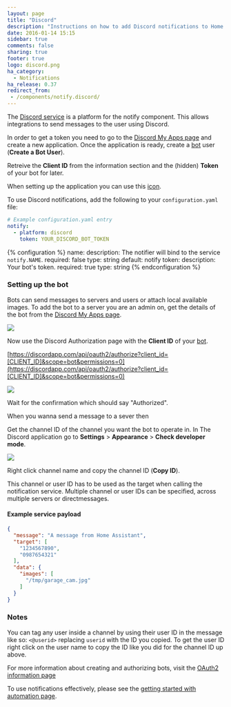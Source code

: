 ```yaml
---
layout: page
title: "Discord"
description: "Instructions on how to add Discord notifications to Home Assistant."
date: 2016-01-14 15:15
sidebar: true
comments: false
sharing: true
footer: true
logo: discord.png
ha_category:
  - Notifications
ha_release: 0.37
redirect_from:
 - /components/notify.discord/
---
```


The [Discord service](https://discordapp.com/) is a platform for the notify component. This allows integrations to send messages to the user using Discord.

In order to get a token you need to go to the [Discord My Apps page](https://discordapp.com/developers/applications/me) and create a new application. Once the application is ready, create a [bot](https://discordapp.com/developers/docs/topics/oauth2#bots) user (**Create a Bot User**).

Retreive the **Client ID** from the information section and the (hidden) **Token** of your bot for later.

When setting up the application you can use this [icon](/images/favicon-192x192-full.png).

To use Discord notifications, add the following to your `configuration.yaml` file:

```yaml
# Example configuration.yaml entry
notify:
  - platform: discord
    token: YOUR_DISCORD_BOT_TOKEN
```

{% configuration %}
name:
  description: The notifier will bind to the service `notify.NAME`.
  required: false
  type: string
  default: notify
token:
  description: Your bot's token.
  required: true
  type: string
{% endconfiguration %}

### Setting up the bot

Bots can send messages to servers and users or attach local available images. To add the bot to a server you are an admin on, get the details of the bot from the [Discord My Apps page](https://discordapp.com/developers/applications/me).

<p class='img'>
  <img src='{{site_root}}/images/screenshots/discord-bot.png' />
</p>

Now use the Discord Authorization page with the **Client ID** of your [bot](https://discordapp.com/developers/docs/topics/oauth2#bots).

[https://discordapp.com/api/oauth2/authorize?client_id=[CLIENT_ID]&scope=bot&permissions=0](https://discordapp.com/api/oauth2/authorize?client_id=[CLIENT_ID]&scope=bot&permissions=0)

<p class='img'>
  <img src='{{site_root}}/images/screenshots/discord-auth.png' />
</p>

Wait for the confirmation which should say "Authorized".

When you wanna send a message to a sever then

Get the channel ID of the channel you want the bot to operate in. In The Discord application go to **Settings** > **Appearance** > **Check developer mode**.

<p class='img'>
  <img src='{{site_root}}/images/screenshots/discord-api.png' />
</p>

Right click channel name and copy the channel ID (**Copy ID**).

This channel or user ID has to be used as the target when calling the notification service. Multiple channel or user IDs can be specified, across multiple servers or directmessages.

#### Example service payload

```json
{
  "message": "A message from Home Assistant",
  "target": [
    "1234567890",
    "0987654321"
  ],
  "data": {
    "images": [
      "/tmp/garage_cam.jpg"
    ]
  }
}
```

### Notes

You can tag any user inside a channel by using their user ID in the message like so: `<@userid>` replacing `userid` with the ID you copied. To get the user ID right click on the user name to copy the ID like you did for the channel ID up above.

For more information about creating and authorizing bots, visit the [OAuth2 information page](https://discordapp.com/developers/docs/topics/oauth2)

To use notifications effectively, please see the [getting started with automation page](/getting-started/automation/).
